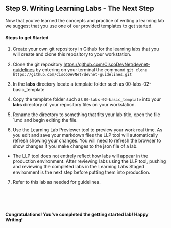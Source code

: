 ## Step 9. Writing Learning Labs - The Next Step

Now that you've learned the concepts and practice of writing a learning lab we suggest that you use one of our provided templates to get started.  

#### Steps to get Started
1. Create your own git repository in Github for the learning labs that you will create and clone this repository to your workstation.

2. Clone the git repository https://github.com/CiscoDevNet/devnet-guidelines by entering on your terminal the command `git clone https://github.com/CiscoDevNet/devnet-guidelines.git`

3. In the **labs** directory locate a template folder such as 00-labs-02-basic_template

4. Copy the template folder such as `00-labs-02-basic_template` into your **labs** directory of your repository files on your workstation.

5. Rename the directory to something that fits your lab title, open the file 1.md and begin editing the file.

6. Use the Learning Lab Previewer tool to preview your work real time.  As you edit and save your markdown files the LLP tool will automatically refresh showing your changes.  You will need to refresh the browser to show changes if you make changes to the json file of a lab.
  * The LLP tool does not entirely reflect how labs will appear in the production environment.  After reviewing labs using the LLP tool, pushing and reviewing the completed labs in the Learning Labs Staged environment is the next step before putting them into production.

7. Refer to this lab as needed for guidelines.
<br/>
<br/>
<br/>

#### Congratulations! You've completed the getting started lab! Happy Writing!
